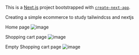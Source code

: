 This is a [Next.js](https://nextjs.org/) project bootstrapped with [`create-next-app`](https://github.com/vercel/next.js/tree/canary/packages/create-next-app).

Creating a simple ecommerce to study tailwindcss and nextjs

Home page
![image](https://github.com/user-attachments/assets/25cc9ed3-ac04-446c-9f58-b73c98341c41)

Shopping cart page
![image](https://github.com/user-attachments/assets/ac4478ff-ae52-4b97-bc3d-2a0abf9823eb)

Empty Shopping cart page
![image](https://github.com/user-attachments/assets/fe1542f2-c938-43ef-a859-0487bd046aca)
